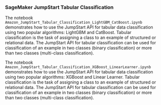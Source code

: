 ### SageMaker JumpStart Tabular Classification
The notebook `Amazon_JumpStart_Tabular_Classification_LightGBM_CatBoost.ipynb` demonstrates how to use the JumpStart API for tabular data classification using two popular algorithms: LightGBM and CatBoost. Tabular classification is the task of assigning a class to an example of structured or relational data. The JumpStart API for tabular classification can be used for classification of an example in two classes (binary classification) or more than two classes (multi-class classification).

The notebook `Amazon_JumpStart_Tabular_Classification_XGBoost_LinearLearner.ipynb` demonstrates how to use the JumpStart API for tabular data classification using two popular algorithms: XGBoost and Linear Learner. Tabular classification is the task of assigning a class to an example of structured or relational data. The JumpStart API for tabular classification can be used for classification of an example in two classes (binary classification) or more than two classes (multi-class classification). 